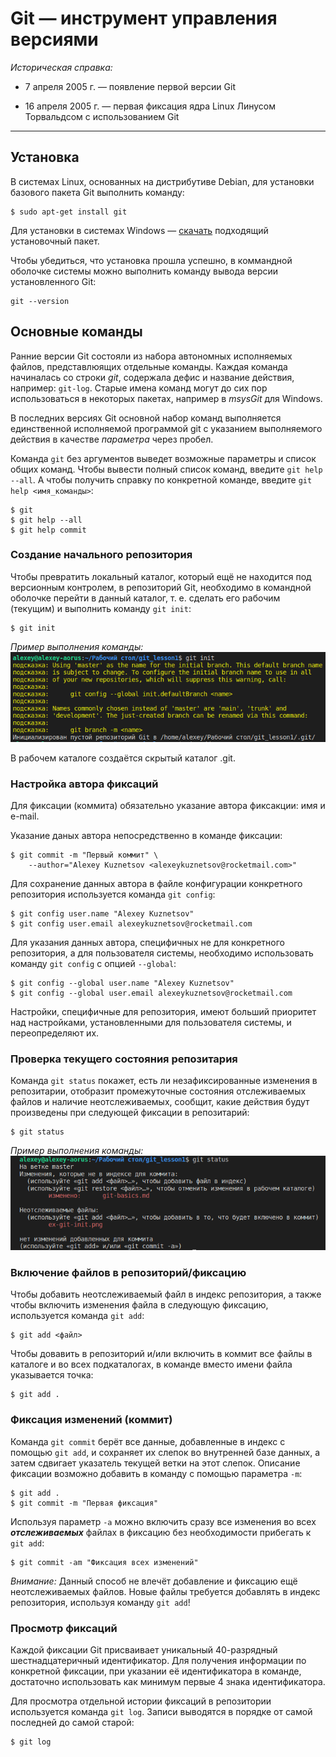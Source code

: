 # Git &mdash; инструмент управления версиями

*Историческая справка:*

* 7 апреля 2005 г. &mdash; появление первой версии Git

* 16 апреля 2005 г. &mdash; первая фиксация ядра Linux Линусом Торвальдсом с использованием Git

-------------

## Установка

В системах Linux, основанных на дистрибутиве Debian, для установки базового пакета Git выполнить команду:

    $ sudo apt-get install git

Для установки в системах Windows &mdash; [скачать](https://git-scm.com/download/win, "git-scm.com/download/win")  подходящий установочный пакет.

Чтобы убедиться, что установка прошла успешно, в коммандной оболочке системы можно выполнить команду вывода версии установленного Git:

    git --version

## Основные команды

Ранние версии Git состояли из набора автономных исполняемых файлов, представлюящих отдельные команды. Каждая команда начиналась со строки *git*, содержала дефис и название действия, например: `git-log`. Старые имена команд могут до сих пор использоваться в некоторых пакетах, например в *msysGit* для Windows.

В последних версиях Git основной набор команд выполняется единственной исполняемой программой git с указанием выполняемого действия в качестве *параметра* через пробел.

Команда `git` без аргументов выведет возможные параметры и список общих команд. Чтобы вывести полный список команд, введите `git help --all`. А чтобы получить справку по конкретной команде, введите `git help <имя_команды>`:

    $ git
    $ git help --all
    $ git help commit

### Создание начального репозитория

Чтобы превратить локальный каталог, который ещё не находится под версионным контролем, в репозиторий Git, необходимо в командной оболочке перейти в данный каталог, т.&nbsp;е. сделать его рабочим (текущим) и выполнить команду `git init`:

    $ git init

*Пример выполнения команды:*
![git init](./ex-git-init.png)

В рабочем каталоге создаётся скрытый каталог .git.

### Настройка автора фиксаций

Для фиксации (коммита) обязательно указание автора фиксакции: имя и e-mail.

Указание даных автора непосредственно в команде фиксации:

    $ git commit -m "Первый коммит" \
        --author="Alexey Kuznetsov <alexeykuznetsov@rocketmail.com>"

Для сохранение данных автора в файле конфигурации конкретного репозитория используется команда `git config`:

    $ git config user.name "Alexey Kuznetsov"
    $ git config user.email alexeykuznetsov@rocketmail.com

Для указания данных автора, специфичных не для конкретного репозитория, а для пользователя системы, необходимо использовать команду `git config` с опцией `--global`:

    $ git config --global user.name "Alexey Kuznetsov"
    $ git config --global user.email alexeykuznetsov@rocketmail.com

Настройки, специфичные для репозитория, имеют больший приоритет над настройками, установленными для пользователя системы, и переопределяют их.

### Проверка текущего состояния репозитария

Команда `git status` покажет, есть ли незафиксированные изменения в репозитарии, отобразит промежуточные состояния отслеживаемых файлов и наличие неотслеживаемых, сообщит, какие действия будут произведены при следующей фиксации в репозитарий:

    $ git status

*Пример выполнения команды:*
![git status](./ex-git-status.png)

### Включение файлов в репозиторий/фиксацию

Чтобы добавить неотслеживаемый файл в индекс репозитория, а также чтобы включить изменения файла в следующую фиксацию, используется команда `git add`:

    $ git add <файл>

Чтобы довавить в репозиторий и/или включить в коммит все файлы в каталоге и во всех подкаталогах, в команде вместо имени файла указывается точка:

    $ git add .

### Фиксация изменений (коммит)

Команда `git commit` берёт все данные, добавленные в индекс с помощью `git add`, и сохраняет их слепок во внутренней базе данных, а затем сдвигает указатель текущей ветки на этот слепок. Описание фиксации возможно добавить в команду с помощью параметра `-m`:

    $ git add .
    $ git commit -m "Первая фиксация"

Используя параметр `-a` можно включить сразу все изменения во всех ___отслеживаемых___ файлах в фиксацию без необходимости прибегать к `git add`:

    $ git commit -am "Фиксация всех изменений"

*Внимание:* Данный способ не влечёт добавление и фиксацию ещё неотслеживаемых файлов. Новые файлы требуется добавлять в индекс репозитория, используя команду `git add`!

### Просмотр фиксаций

Каждой фиксации Git присваивает уникальный 40-разрядный шестнадцатеричный идентификатор. Для получения информации по конкретной фиксации, при указании её идентификатора в команде, достаточно использовать как минимум первые 4 знака идентификатора.

Для просмотра отдельной истории фиксаций в репозитории используется команда `git log`. Записи выводятся в порядке от самой последней до самой старой:

    $ git log


